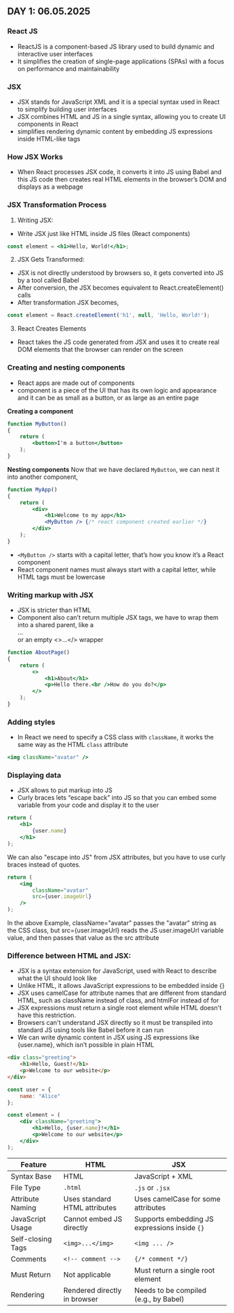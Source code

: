 ## DAY 1: 06.05.2025

### React JS
- ReactJS is a component-based JS library used to build dynamic and interactive user interfaces
- It simplifies the creation of single-page applications (SPAs) with a focus on performance and maintainability

### JSX
- JSX stands for JavaScript XML and it is a special syntax used in React to simplify building user interfaces
- JSX combines HTML and JS in a single syntax, allowing you to create UI components in React
- simplifies rendering dynamic content by embedding JS expressions inside HTML-like tags

### How JSX Works
- When React processes JSX code, it converts it into JS using Babel and this JS code then creates real HTML elements in the browser’s DOM and displays as a webpage

### JSX Transformation Process
1. Writing JSX: 
- Write JSX just like HTML inside JS files (React components)

```jsx
const element = <h1>Hello, World!</h1>;
```

2. JSX Gets Transformed: 
- JSX is not directly understood by browsers so, it gets converted into JS by a tool called Babel
- After conversion, the JSX becomes equivalent to React.createElement() calls
- After transformation JSX becomes,
```jsx
const element = React.createElement('h1', null, 'Hello, World!');
```

3. React Creates Elements
- React takes the JS code generated from JSX and uses it to create real DOM elements that the browser can render on the screen

### Creating and nesting components 
- React apps are made out of components
- component is a piece of the UI that has its own logic and appearance and it can be as small as a button, or as large as an entire page

**Creating a component**
```jsx
function MyButton() 
{
    return (
        <button>I'm a button</button>
    );
}
```

**Nesting components**
Now that we have declared `MyButton`, we can nest it into another component,

```jsx
function MyApp() 
{
    return (
        <div>
            <h1>Welcome to my app</h1>
            <MyButton /> {/* react component created earlier */}
        </div>
    );
}
```

- `<MyButton />` starts with a capital letter, that’s how you know it’s a React component
- React component names must always start with a capital letter, while HTML tags must be lowercase

### Writing markup with JSX 
- JSX is stricter than HTML
- Component also can’t return multiple JSX tags, we have to wrap them into a shared parent, like a <div>...</div> or an empty <>...</> wrapper

```jsx
function AboutPage() 
{
    return (
        <>
            <h1>About</h1>
            <p>Hello there.<br />How do you do?</p>
        </>
    );
}
```

### Adding styles 
- In React we need to specify a CSS class with `className`, it works the same way as the HTML `class` attribute

```jsx
<img className="avatar" />
```

### Displaying data 
- JSX allows to put markup into JS
- Curly braces lets “escape back” into JS so that you can embed some variable from your code and display it to the user

```jsx
return (
    <h1>
        {user.name}
    </h1>
);
```

We can also "escape into JS" from JSX attributes, but you have to use curly braces instead of quotes. 

```jsx
return (
    <img
        className="avatar"
        src={user.imageUrl}
    />
);
```
In the above Example, className="avatar" passes the "avatar" string as the CSS class, but src={user.imageUrl} reads the JS user.imageUrl variable value, and then passes that value as the src attribute

### Difference between HTML and JSX:
- JSX is a syntax extension for JavaScript, used with React to describe what the UI should look like
- Unlike HTML, it allows JavaScript expressions to be embedded inside {}
- JSX uses camelCase for attribute names that are different from standard HTML, such as className instead of class, and htmlFor instead of for
- JSX expressions must return a single root element while HTML doesn't have this restriction.
- Browsers can't understand JSX directly so it must be transpiled into standard JS using tools like Babel before it can run
- We can write dynamic content in JSX using JS expressions like {user.name}, which isn’t possible in plain HTML

```html
<div class="greeting">
    <h1>Hello, Guest!</h1>
    <p>Welcome to our website</p>
</div>
```

```jsx
const user = {
    name: "Alice"
};

const element = (
    <div className="greeting">
        <h1>Hello, {user.name}!</h1>
        <p>Welcome to our website</p>
    </div>
);
```

| Feature             | HTML                             | JSX                                           |
|---------------------|----------------------------------|-----------------------------------------------|
| Syntax Base         | HTML                             | JavaScript + XML                              |
| File Type           | `.html`                          | `.js` or `.jsx`                               |
| Attribute Naming    | Uses standard HTML attributes    | Uses camelCase for some attributes            |
| JavaScript Usage    | Cannot embed JS directly         | Supports embedding JS expressions inside `{}` |
| Self-closing Tags   | `<img>...</img>`                 |`<img ... />`                                  |
| Comments            | `<!-- comment -->`               | `{/* comment */}`                             |
| Must Return         | Not applicable                   | Must return a single root element             |
| Rendering           | Rendered directly in browser     | Needs to be compiled (e.g., by Babel)         |


